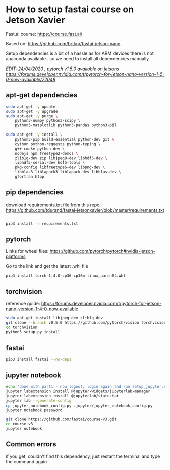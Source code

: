 # How to setup fastai course on Jetson Xavier

Fast.ai course: https://course.fast.ai/

Based on: https://github.com/brtknr/fastai-jetson-nano

Setup dependencies is a bit of a hassle as for ARM devices there is not anaconda available.. so we need to install all dependencies
manually

_EDIT: 24/04/2020 , pytorch v1.5.0 available on jetsons https://forums.developer.nvidia.com/t/pytorch-for-jetson-nano-version-1-5-0-now-available/72048_

## apt-get dependencies

```bash
sudo apt-get -y update
sudo apt-get -y upgrade
sudo apt-get -y purge \
	python3-numpy python3-scipy \
	python3-matplotlib python3-pandas python3-pil

sudo apt-get -y install \
	python3-pip build-essential python-dev git \
	cython python-requests python-typing \
	g++ cmake python-dev \
	nodejs npm freetype2-demos \
	zlib1g-dev zip libjpeg8-dev libhdf5-dev \
	libhdf5-serial-dev hdf5-tools \
	pkg-config libfreetype6-dev libpng-dev \
	libblas3 liblapack3 liblapack-dev libblas-dev \
	gfortran htop

```

## pip dependencies

download requirements.txt file from this repo: https://github.com/tdurand/fastai-jetsonxavier/blob/master/requirements.txt

```bash

pip3 install -r requirements.txt

```

## pytorch

Links for wheel files: https://github.com/pytorch/pytorch#nvidia-jetson-platforms

Go to the link and get the latest .whl file

```bash
pip3 install torch-1.4.0-cp36-cp36m-linux_aarch64.whl
```

## torchvision

reference guide: https://forums.developer.nvidia.com/t/pytorch-for-jetson-nano-version-1-4-0-now-available

```bash
sudo apt-get install libjpeg-dev zlib1g-dev
git clone --branch v0.5.0 https://github.com/pytorch/vision torchvision
cd torchvision
python3 setup.py install
```

## fastai

```bash
pip3 install fastai --no-deps
```

## jupyter notebook

```bash
echo "done with part1 - now logout, login again and run setup_jupyter.sh"
jupyter labextension install @jupyter-widgets/jupyterlab-manager
jupyter labextension install @jupyterlab/statusbar
jupyter lab --generate-config
cp jupyter_notebook_config.py .jupyter/jupyter_notebook_config.py
jupyter notebook password
```

```bash
git clone https://github.com/fastai/course-v3.git
cd course-v3
jupyter notebook
```

## Common errors

if you get, couldn't find this dependency, just restart the terminal and type the command again
